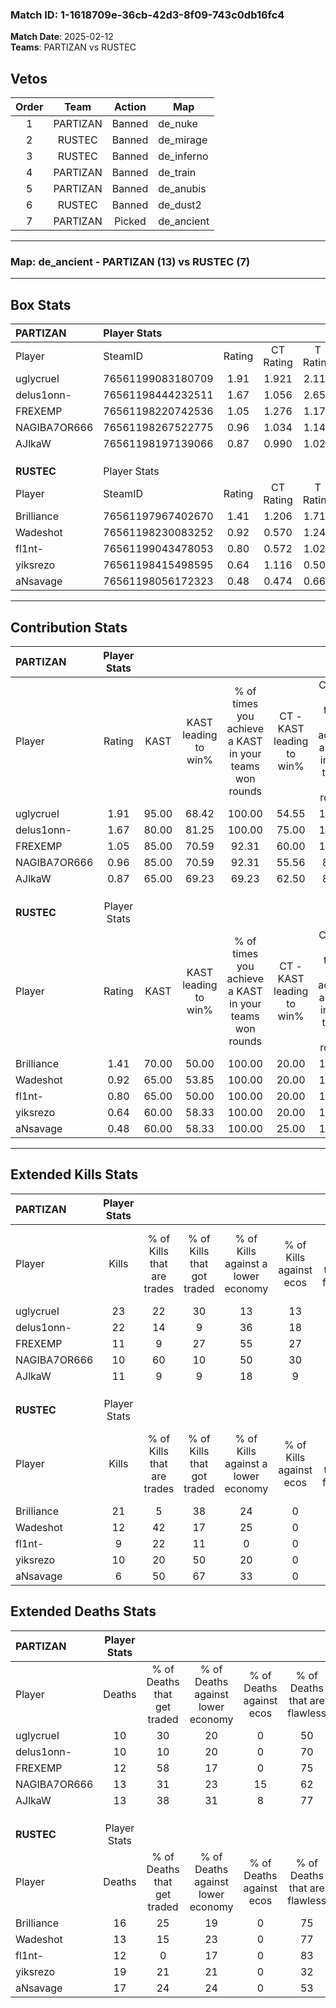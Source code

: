 ### Match ID: 1-1618709e-36cb-42d3-8f09-743c0db16fc4  
**Match Date**: 2025-02-12  
**Teams**: PARTIZAN vs RUSTEC  

## Vetos  

| Order | Team | Action | Map |
| :---: | :--: | :----: | --- |
| 1 | PARTIZAN | Banned | de_nuke |
| 2 | RUSTEC | Banned | de_mirage |
| 3 | RUSTEC | Banned | de_inferno |
| 4 | PARTIZAN | Banned | de_train |
| 5 | PARTIZAN | Banned | de_anubis |
| 6 | RUSTEC | Banned | de_dust2 |
| 7 | PARTIZAN | Picked | de_ancient |

---  

### **Map**: de_ancient - PARTIZAN (13) vs RUSTEC (7)  
---  

## Box Stats  

| **PARTIZAN** | Player Stats      |        |           |          |       |       |       |         |        |      |     |
| :- | :- | :-: | :-: | :-: | :-: | :-: | :-: | :-: | :-: | :-: | :-: |
| Player       | SteamID           | Rating | CT Rating | T Rating | KAST  |  ADR  | Kills | Assists | Deaths | K/D  | HS% |
| uglycrueI    | 76561199083180709 |  1.91  |   1.921   |  2.117   | 95.00 | 125.8 |  23   |    6    |   10   | 2.30 | 60  |
| delus1onn-   | 76561198444232511 |  1.67  |   1.056   |  2.654   | 80.00 | 101.1 |  22   |    3    |   10   | 2.20 | 54  |
| FREXEMP      | 76561198220742536 |  1.05  |   1.276   |  1.178   | 85.00 | 60.2  |  11   |    4    |   12   | 0.92 | 45  |
| NAGIBA7OR666 | 76561198267522775 |  0.96  |   1.034   |  1.142   | 85.00 | 53.9  |  10   |    4    |   13   | 0.77 |  0  |
| AJlkaW       | 76561198197139066 |  0.87  |   0.990   |  1.021   | 65.00 | 57.3  |  11   |    4    |   13   | 0.85 | 45  |
|              |                   |        |           |          |       |       |       |         |        |      |     |
|              |                   |        |           |          |       |       |       |         |        |      |     |
|              |                   |        |           |          |       |       |       |         |        |      |     |
| **RUSTEC**   | Player Stats      |        |           |          |       |       |       |         |        |      |     |
| Player       | SteamID           | Rating | CT Rating | T Rating | KAST  |  ADR  | Kills | Assists | Deaths | K/D  | HS% |
| Brilliance   | 76561197967402670 |  1.41  |   1.206   |  1.719   | 70.00 | 105.5 |  21   |    3    |   16   | 1.31 | 42  |
| Wadeshot     | 76561198230083252 |  0.92  |   0.570   |  1.248   | 65.00 | 61.6  |  12   |    3    |   13   | 0.92 | 75  |
| fl1nt-       | 76561199043478053 |  0.80  |   0.572   |  1.025   | 65.00 | 53.0  |   9   |    6    |   12   | 0.75 | 44  |
| yiksrezo     | 76561198415498595 |  0.64  |   1.116   |  0.509   | 60.00 | 62.0  |  10   |    4    |   19   | 0.53 | 50  |
| aNsavage     | 76561198056172323 |  0.48  |   0.474   |  0.664   | 60.00 | 46.5  |   6   |    5    |   17   | 0.35 | 50  |
---  

## Contribution Stats  

| **PARTIZAN** | Player Stats |       |                      |                                                        |                           |                                                             |                          |                                                            |
| :- | :-: | :-: | :-: | :-: | :-: | :-: | :-: | :-: |
| Player       |    Rating    | KAST  | KAST leading to win% | % of times you achieve a KAST in your teams won rounds | CT - KAST leading to win% | CT - % of times you achieve a KAST in your teams won rounds | T - KAST leading to win% | T - % of times you achieve a KAST in your teams won rounds |
| uglycrueI    |     1.91     | 95.00 |        68.42         |                         100.00                         |           54.55           |                           100.00                            |          87.50           |                           100.00                           |
| delus1onn-   |     1.67     | 80.00 |        81.25         |                         100.00                         |           75.00           |                           100.00                            |          87.50           |                           100.00                           |
| FREXEMP      |     1.05     | 85.00 |        70.59         |                         92.31                          |           60.00           |                           100.00                            |          85.71           |                           85.71                            |
| NAGIBA7OR666 |     0.96     | 85.00 |        70.59         |                         92.31                          |           55.56           |                            83.33                            |          87.50           |                           100.00                           |
| AJlkaW       |     0.87     | 65.00 |        69.23         |                         69.23                          |           62.50           |                            83.33                            |          80.00           |                           57.14                            |
|              |              |       |                      |                                                        |                           |                                                             |                          |                                                            |
|              |              |       |                      |                                                        |                           |                                                             |                          |                                                            |
|              |              |       |                      |                                                        |                           |                                                             |                          |                                                            |
| **RUSTEC**   | Player Stats |       |                      |                                                        |                           |                                                             |                          |                                                            |
| Player       |    Rating    | KAST  | KAST leading to win% | % of times you achieve a KAST in your teams won rounds | CT - KAST leading to win% | CT - % of times you achieve a KAST in your teams won rounds | T - KAST leading to win% | T - % of times you achieve a KAST in your teams won rounds |
| Brilliance   |     1.41     | 70.00 |        50.00         |                         100.00                         |           20.00           |                           100.00                            |          66.67           |                           100.00                           |
| Wadeshot     |     0.92     | 65.00 |        53.85         |                         100.00                         |           20.00           |                           100.00                            |          75.00           |                           100.00                           |
| fl1nt-       |     0.80     | 65.00 |        50.00         |                         100.00                         |           20.00           |                           100.00                            |          66.67           |                           100.00                           |
| yiksrezo     |     0.64     | 60.00 |        58.33         |                         100.00                         |           20.00           |                           100.00                            |          85.71           |                           100.00                           |
| aNsavage     |     0.48     | 60.00 |        58.33         |                         100.00                         |           25.00           |                           100.00                            |          75.00           |                           100.00                           |
---  

## Extended Kills Stats  

| **PARTIZAN** | Player Stats |                            |                            |                                    |                         |                              |                                 |                                       |                    |           |
| :- | :-: | :-: | :-: | :-: | :-: | :-: | :-: | :-: | :-: | :-: |
| Player       |    Kills     | % of Kills that are trades | % of Kills that got traded | % of Kills against a lower economy | % of Kills against ecos | % of Kills that are flawless | % of Kills that are close duels | % of Kills that are assisted by flash | Pistol Round Kills | AWP Kills |
| uglycrueI    |      23      |             22             |             30             |                 13                 |           13            |              65              |                4                |                   9                   |         0          |     5     |
| delus1onn-   |      22      |             14             |             9              |                 36                 |           18            |              73              |                5                |                   0                   |         7          |     3     |
| FREXEMP      |      11      |             9              |             27             |                 55                 |           27            |              55              |                0                |                   0                   |         0          |     0     |
| NAGIBA7OR666 |      10      |             60             |             10             |                 50                 |           30            |              20              |                0                |                   0                   |         0          |     0     |
| AJlkaW       |      11      |             9              |             9              |                 18                 |            9            |              73              |                9                |                   0                   |         0          |     2     |
|              |              |                            |                            |                                    |                         |                              |                                 |                                       |                    |           |
|              |              |                            |                            |                                    |                         |                              |                                 |                                       |                    |           |
|              |              |                            |                            |                                    |                         |                              |                                 |                                       |                    |           |
| **RUSTEC**   | Player Stats |                            |                            |                                    |                         |                              |                                 |                                       |                    |           |
| Player       |    Kills     | % of Kills that are trades | % of Kills that got traded | % of Kills against a lower economy | % of Kills against ecos | % of Kills that are flawless | % of Kills that are close duels | % of Kills that are assisted by flash | Pistol Round Kills | AWP Kills |
| Brilliance   |      21      |             5              |             38             |                 24                 |            0            |              57              |                5                |                  14                   |         0          |     2     |
| Wadeshot     |      12      |             42             |             17             |                 25                 |            0            |              75              |                0                |                   8                   |         0          |     1     |
| fl1nt-       |      9       |             22             |             11             |                 0                  |            0            |              78              |                0                |                   0                   |         5          |     1     |
| yiksrezo     |      10      |             20             |             50             |                 20                 |            0            |              90              |                0                |                  10                   |         0          |     1     |
| aNsavage     |      6       |             50             |             67             |                 33                 |            0            |              33              |               17                |                   0                   |         0          |     0     |
## Extended Deaths Stats  

| **PARTIZAN** | Player Stats |                             |                                   |                          |                               |                            |                           |               |
| :- | :-: | :-: | :-: | :-: | :-: | :-: | :-: | :-: |
| Player       |    Deaths    | % of Deaths that get traded | % of Deaths against lower economy | % of Deaths against ecos | % of Deaths that are flawless | % of Deaths that are close | % of Deaths while blinded | Deaths to AWP |
| uglycrueI    |      10      |             30              |                20                 |            0             |              50               |             0              |            20             |       0       |
| delus1onn-   |      10      |             10              |                20                 |            0             |              70               |             0              |             0             |       1       |
| FREXEMP      |      12      |             58              |                17                 |            0             |              75               |             8              |             8             |       2       |
| NAGIBA7OR666 |      13      |             31              |                23                 |            15            |              62               |             0              |             0             |       0       |
| AJlkaW       |      13      |             38              |                31                 |            8             |              77               |             8              |            15             |       2       |
|              |              |                             |                                   |                          |                               |                            |                           |               |
|              |              |                             |                                   |                          |                               |                            |                           |               |
|              |              |                             |                                   |                          |                               |                            |                           |               |
| **RUSTEC**   | Player Stats |                             |                                   |                          |                               |                            |                           |               |
| Player       |    Deaths    | % of Deaths that get traded | % of Deaths against lower economy | % of Deaths against ecos | % of Deaths that are flawless | % of Deaths that are close | % of Deaths while blinded | Deaths to AWP |
| Brilliance   |      16      |             25              |                19                 |            0             |              75               |             0              |             0             |       2       |
| Wadeshot     |      13      |             15              |                23                 |            0             |              77               |             8              |             0             |       0       |
| fl1nt-       |      12      |              0              |                17                 |            0             |              83               |             0              |             0             |       1       |
| yiksrezo     |      19      |             21              |                21                 |            0             |              32               |             5              |            11             |       2       |
| aNsavage     |      17      |             24              |                24                 |            0             |              53               |             6              |             0             |       2       |
